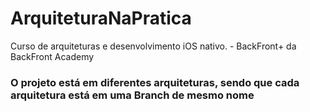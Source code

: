 # ArquiteturaNaPratica
Curso de arquiteturas e desenvolvimento iOS nativo. - BackFront+ da BackFront Academy

### O projeto está em diferentes arquiteturas, sendo que cada arquitetura está em uma Branch de mesmo nome
